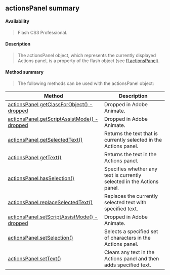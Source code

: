 ## actionsPanel summary

#### Availability

> Flash CS3 Professional.

#### Description

> The actionsPanel object, which represents the currently displayed Actions panel, is a property of the flash object (see [fl.actionsPanel](#_bookmark450)).

#### Method summary

> The following methods can be used with the actionsPanel object:

| **Method**                                                                                                                           | **Description**                                                        |
|--------------------------------------------------------------------------------------------------------------------------------------|------------------------------------------------------------------------|
| [actionsPanel.getClassForObject() -](#actionsPanel.getClassForObject()_-_dropp) [dropped](#actionsPanel.getClassForObject()_-_dropp) | Dropped in Adobe Animate.                                              |
| [actionsPanel.getScriptAssistMode() -](#_bookmark34) [dropped](#_bookmark34)                                                         | Dropped in Adobe Animate.                                              |
| [actionsPanel.getSelectedText()](#_bookmark35)                                                                                       | Returns the text that is currently selected in the Actions panel.      |
| [actionsPanel.getText()](#_bookmark36)                                                                                               | Returns the text in the Actions panel.                                 |
| [actionsPanel.hasSelection()](#_bookmark37)                                                                                          | Specifies whether any text is currently selected in the Actions panel. |
| [actionsPanel.replaceSelectedText()](#_bookmark38)                                                                                   | Replaces the currently selected text with specified text.              |
| [actionsPanel.setScriptAssistMode() -](#_bookmark39) [dropped](#_bookmark39)                                                         | Dropped in Adobe Animate.                                              |
| [actionsPanel.setSelection()](#_bookmark40)                                                                                          | Selects a specified set of characters in the Actions panel.            |
| [actionsPanel.setText()](#_bookmark41)                                                                                               | Clears any text in the Actions panel and then adds specified text.     |

<span id="actionsPanel.getClassForObject()_-_dropp" class="anchor"></span>
